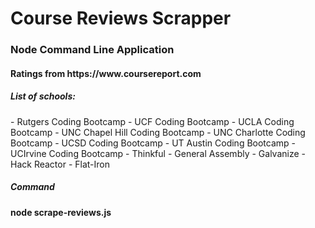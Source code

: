 <h1>Course Reviews Scrapper</h1>

<h3>Node Command Line Application</h3>

<h4>Ratings from https://www.coursereport.com</h4>

<h5>List of schools:</h5>
- Rutgers Coding Bootcamp
- UCF Coding Bootcamp
- UCLA Coding Bootcamp
- UNC Chapel Hill Coding Bootcamp
- UNC Charlotte Coding Bootcamp
- UCSD Coding Bootcamp
- UT Austin Coding Bootcamp
- UCIrvine Coding Bootcamp
- Thinkful
- General Assembly
- Galvanize
- Hack Reactor
- Flat-Iron

<h5>Command</h5>
	<strong>node scrape-reviews.js</strong>